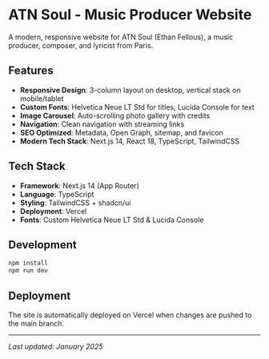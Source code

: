 # ATN Soul - Music Producer Website

A modern, responsive website for ATN Soul (Ethan Fellous), a music producer, composer, and lyricist from Paris.

## Features

- **Responsive Design**: 3-column layout on desktop, vertical stack on mobile/tablet
- **Custom Fonts**: Helvetica Neue LT Std for titles, Lucida Console for text
- **Image Carousel**: Auto-scrolling photo gallery with credits
- **Navigation**: Clean navigation with streaming links
- **SEO Optimized**: Metadata, Open Graph, sitemap, and favicon
- **Modern Tech Stack**: Next.js 14, React 18, TypeScript, TailwindCSS

## Tech Stack

- **Framework**: Next.js 14 (App Router)
- **Language**: TypeScript
- **Styling**: TailwindCSS + shadcn/ui
- **Deployment**: Vercel
- **Fonts**: Custom Helvetica Neue LT Std & Lucida Console

## Development

```bash
npm install
npm run dev
```

## Deployment

The site is automatically deployed on Vercel when changes are pushed to the main branch.

---

*Last updated: January 2025*
